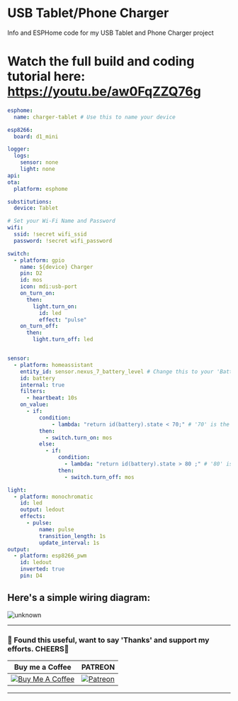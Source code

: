 # USB Tablet/Phone Charger
Info and ESPHome code for my USB Tablet and Phone Charger project

# Watch the full build and coding tutorial here: https://youtu.be/aw0FqZZQ76g

```yaml
esphome:
  name: charger-tablet # Use this to name your device

esp8266:
  board: d1_mini

logger:
  logs:
    sensor: none
    light: none
api:
ota:
  platform: esphome

substitutions:
  device: Tablet

# Set your Wi-Fi Name and Password
wifi:
  ssid: !secret wifi_ssid
  password: !secret wifi_password

switch:
  - platform: gpio
    name: ${device} Charger
    pin: D2
    id: mos
    icon: mdi:usb-port
    on_turn_on:
      then:
        light.turn_on:
          id: led
          effect: "pulse"
    on_turn_off:
      then:
        light.turn_off: led          


sensor:
  - platform: homeassistant
    entity_id: sensor.nexus_7_battery_level # Change this to your 'Battery Level' sensor from the APP
    id: battery
    internal: true
    filters:
      - heartbeat: 10s
    on_value:
      - if:
          condition:
              - lambda: "return id(battery).state < 70;" # '70' is the lower level, change if needed
          then:
            - switch.turn_on: mos
          else:
            - if:
                condition:
                  - lambda: "return id(battery).state > 80 ;" # '80' is the upper level, change if needed
                then:
                  - switch.turn_off: mos

light:
  - platform: monochromatic
    id: led
    output: ledout
    effects:
      - pulse:
          name: pulse
          transition_length: 1s
          update_interval: 1s          
output:
  - platform: esp8266_pwm
    id: ledout
    inverted: true
    pin: D4
```


## Here's a simple wiring diagram:

![unknown](https://user-images.githubusercontent.com/51385971/167420700-e1254c36-e0a4-4f23-8021-fdcc0e4412bb.png)

---
### 🤝 Found this useful, want to say 'Thanks' and support my efforts. CHEERS🍺
| Buy me a Coffee | PATREON |
|-----------------|---------|
| [![Buy Me A Coffee](https://img.shields.io/badge/Buy%20Me%20A%20Coffee-donate-yellow.svg?style=flat-square&logo=buy-me-a-coffee)](https://www.buymeacoffee.com/3ative) | [![Patreon](https://img.shields.io/badge/Patreon-support-red.svg?style=flat-square&logo=patreon)](https://www.patreon.com/3ative) |
---
